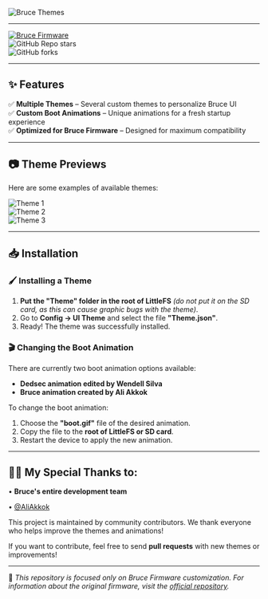 ![Bruce Themes](repositório/Readme.png)  

---

[![Bruce Firmware](https://img.shields.io/badge/Bruce-Firmware-0A66C2?style=for-the-badge&logo=github)](https://github.com/pr3y/Bruce)  
![GitHub Repo stars](https://img.shields.io/github/stars/wsedits01/Bruce-Themes?style=for-the-badge)  
![GitHub forks](https://img.shields.io/github/forks/wsedits01/Bruce-Themes?style=for-the-badge)  

---

## ✨ Features  

✅ **Multiple Themes** – Several custom themes to personalize Bruce UI  
✅ **Custom Boot Animations** – Unique animations for a fresh startup experience  
✅ **Optimized for Bruce Firmware** – Designed for maximum compatibility  

---

## 📷 Theme Previews  

Here are some examples of available themes:

![Theme 1](repositório/theme1.png)  
![Theme 2](repositório/theme2.png)  
![Theme 3](repositório/theme3.png)  

---

## 📥 Installation  

### 🖌️ Installing a Theme  

1. **Put the "Theme" folder in the root of LittleFS** *(do not put it on the SD card, as this can cause graphic bugs with the theme)*.
2. Go to **Config → UI Theme** and select the file **"Theme.json"**.
3. Ready! The theme was successfully installed.

### 🎬 Changing the Boot Animation  

There are currently two boot animation options available: 

- **Dedsec animation edited by Wendell Silva**
- **Bruce animation created by Ali Akkok** 

To change the boot animation:

1. Choose the **"boot.gif"** file of the desired animation.
2. Copy the file to the **root of LittleFS or SD card**.
3. Restart the device to apply the new animation.

---

## 👨‍💻 My Special Thanks to:

• **Bruce's entire development team**

• [@AliAkkok](https://github.com/koi12)

This project is maintained by community contributors. We thank everyone who helps improve the themes and animations!

If you want to contribute, feel free to send **pull requests** with new themes or improvements!

---

🔹 *This repository is focused only on Bruce Firmware customization. For information about the original firmware, visit the [official repository](https://github.com/pr3y/Bruce).*  